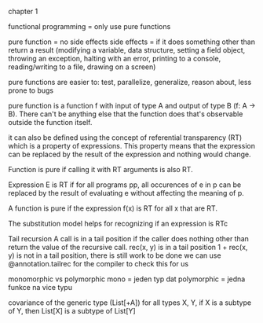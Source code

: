 chapter 1

functional programming =
only use pure functions

pure function = no side effects 
side effects = if it does something other than return a result (modifying a variable, data structure, setting a field object, throwing an exception, halting with an error, printing to a console, reading/writing to a file, drawing on a screen)

pure functions are easier to:
test, parallelize, generalize, reason about, less prone to bugs

pure function is a function f with input of type A and output of type B (f: A -> B). There can't be anything else that the function does that's observable outside the function itself.

it can also be defined using the concept of referential transparency (RT) which is a property of expressions. This property means that the expression can be replaced by the result of the expression and nothing would change.

Function is pure if calling it with RT arguments is also RT.

Expression E is RT if for all programs pp, all occurences of e in p can be replaced by the result of evaluating e without affecting the meaning of p. 

A function is pure if the expression f(x) is RT for all x that are RT.

The substitution model helps for recognizing if an expression is RTc

Tail recursion
A call is in a tail position if the caller does nothing other than return the value of the recursive call.
rec(x, y) is in a tail position
1 + rec(x, y) is not in a tail position, there is still work to be done
we can use @annotation.tailrec for the compiler to check this for us

monomorphic vs polymorphic
mono = jeden typ dat 
polymorphic = jedna funkce na vice typu

covariance of the generic type (List[+A])
for all types X, Y, if X is a subtype of Y, then List[X] is a subtype of List[Y]
